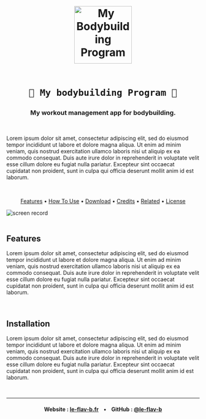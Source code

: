 <h1 align="center">
    <br>
    <img src="https://raw.githubusercontent.com/amitmerchant1990/electron-markdownify/master/app/img/markdownify.png" alt="My Bodybuilding Program" width="150">
    <br><br>

    💪 My bodybuilding Program 💪
</h1>


<h3 align="center">My workout management app for bodybuilding.</h3>
<br>

<p>
    Lorem ipsum dolor sit amet, consectetur adipiscing elit, sed do eiusmod tempor incididunt ut labore et dolore magna aliqua. Ut enim ad minim veniam, quis nostrud exercitation ullamco laboris nisi ut aliquip ex ea commodo consequat. Duis aute irure dolor in reprehenderit in voluptate velit esse cillum dolore eu fugiat nulla pariatur. Excepteur sint occaecat cupidatat non proident, sunt in culpa qui officia deserunt mollit anim id est laborum.
</p>
<br>


<p align="center">
  <a href="#features">Features</a> •
  <a href="#how-to-use">How To Use</a> •
  <a href="#download">Download</a> •
  <a href="#credits">Credits</a> •
  <a href="#related">Related</a> •
  <a href="#license">License</a>
</p>

![screen record](https://raw.githubusercontent.com/amitmerchant1990/electron-markdownify/master/app/img/markdownify.gif)
<br><br>


## Features

Lorem ipsum dolor sit amet, consectetur adipiscing elit, sed do eiusmod tempor incididunt ut labore et dolore magna aliqua. Ut enim ad minim veniam, quis nostrud exercitation ullamco laboris nisi ut aliquip ex ea commodo consequat. Duis aute irure dolor in reprehenderit in voluptate velit esse cillum dolore eu fugiat nulla pariatur. Excepteur sint occaecat cupidatat non proident, sunt in culpa qui officia deserunt mollit anim id est laborum.

<br>


## Installation

Lorem ipsum dolor sit amet, consectetur adipiscing elit, sed do eiusmod tempor incididunt ut labore et dolore magna aliqua. Ut enim ad minim veniam, quis nostrud exercitation ullamco laboris nisi ut aliquip ex ea commodo consequat. Duis aute irure dolor in reprehenderit in voluptate velit esse cillum dolore eu fugiat nulla pariatur. Excepteur sint occaecat cupidatat non proident, sunt in culpa qui officia deserunt mollit anim id est laborum.

<br>


---

<h4 align="center">
    Website : <a href="https://www.le-flav-b.fr">le-flav-b.fr</a> &nbsp&nbsp • &nbsp&nbsp
    GitHub :  <a href="https://github.com/le-flav-b">@le-flav-b</a>
</h4>

